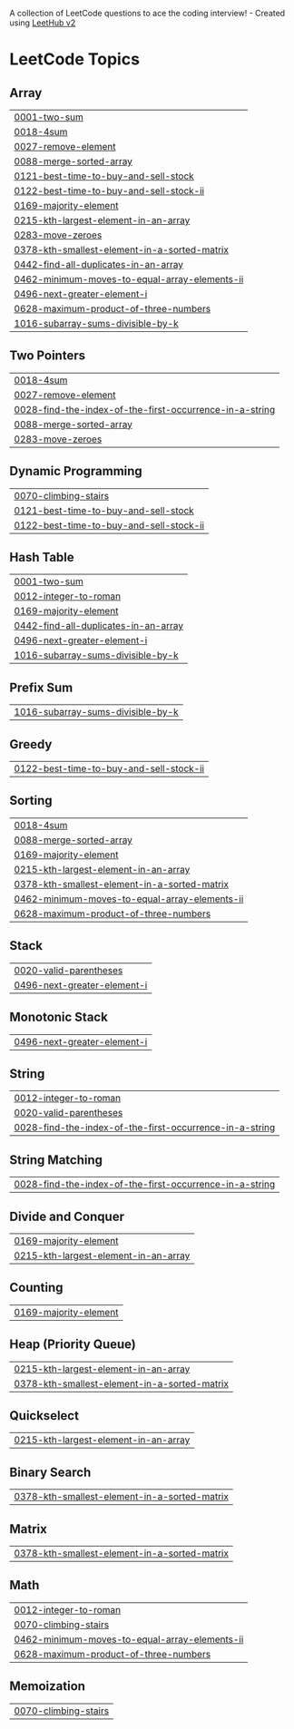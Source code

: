A collection of LeetCode questions to ace the coding interview! - Created using [LeetHub v2](https://github.com/arunbhardwaj/LeetHub-2.0)
<!---LeetCode Topics Start-->
# LeetCode Topics
## Array
|  |
| ------- |
| [0001-two-sum](https://github.com/pavannani99/Leetcode/tree/master/0001-two-sum) |
| [0018-4sum](https://github.com/pavannani99/Leetcode/tree/master/0018-4sum) |
| [0027-remove-element](https://github.com/pavannani99/Leetcode/tree/master/0027-remove-element) |
| [0088-merge-sorted-array](https://github.com/pavannani99/Leetcode/tree/master/0088-merge-sorted-array) |
| [0121-best-time-to-buy-and-sell-stock](https://github.com/pavannani99/Leetcode/tree/master/0121-best-time-to-buy-and-sell-stock) |
| [0122-best-time-to-buy-and-sell-stock-ii](https://github.com/pavannani99/Leetcode/tree/master/0122-best-time-to-buy-and-sell-stock-ii) |
| [0169-majority-element](https://github.com/pavannani99/Leetcode/tree/master/0169-majority-element) |
| [0215-kth-largest-element-in-an-array](https://github.com/pavannani99/Leetcode/tree/master/0215-kth-largest-element-in-an-array) |
| [0283-move-zeroes](https://github.com/pavannani99/Leetcode/tree/master/0283-move-zeroes) |
| [0378-kth-smallest-element-in-a-sorted-matrix](https://github.com/pavannani99/Leetcode/tree/master/0378-kth-smallest-element-in-a-sorted-matrix) |
| [0442-find-all-duplicates-in-an-array](https://github.com/pavannani99/Leetcode/tree/master/0442-find-all-duplicates-in-an-array) |
| [0462-minimum-moves-to-equal-array-elements-ii](https://github.com/pavannani99/Leetcode/tree/master/0462-minimum-moves-to-equal-array-elements-ii) |
| [0496-next-greater-element-i](https://github.com/pavannani99/Leetcode/tree/master/0496-next-greater-element-i) |
| [0628-maximum-product-of-three-numbers](https://github.com/pavannani99/Leetcode/tree/master/0628-maximum-product-of-three-numbers) |
| [1016-subarray-sums-divisible-by-k](https://github.com/pavannani99/Leetcode/tree/master/1016-subarray-sums-divisible-by-k) |
## Two Pointers
|  |
| ------- |
| [0018-4sum](https://github.com/pavannani99/Leetcode/tree/master/0018-4sum) |
| [0027-remove-element](https://github.com/pavannani99/Leetcode/tree/master/0027-remove-element) |
| [0028-find-the-index-of-the-first-occurrence-in-a-string](https://github.com/pavannani99/Leetcode/tree/master/0028-find-the-index-of-the-first-occurrence-in-a-string) |
| [0088-merge-sorted-array](https://github.com/pavannani99/Leetcode/tree/master/0088-merge-sorted-array) |
| [0283-move-zeroes](https://github.com/pavannani99/Leetcode/tree/master/0283-move-zeroes) |
## Dynamic Programming
|  |
| ------- |
| [0070-climbing-stairs](https://github.com/pavannani99/Leetcode/tree/master/0070-climbing-stairs) |
| [0121-best-time-to-buy-and-sell-stock](https://github.com/pavannani99/Leetcode/tree/master/0121-best-time-to-buy-and-sell-stock) |
| [0122-best-time-to-buy-and-sell-stock-ii](https://github.com/pavannani99/Leetcode/tree/master/0122-best-time-to-buy-and-sell-stock-ii) |
## Hash Table
|  |
| ------- |
| [0001-two-sum](https://github.com/pavannani99/Leetcode/tree/master/0001-two-sum) |
| [0012-integer-to-roman](https://github.com/pavannani99/Leetcode/tree/master/0012-integer-to-roman) |
| [0169-majority-element](https://github.com/pavannani99/Leetcode/tree/master/0169-majority-element) |
| [0442-find-all-duplicates-in-an-array](https://github.com/pavannani99/Leetcode/tree/master/0442-find-all-duplicates-in-an-array) |
| [0496-next-greater-element-i](https://github.com/pavannani99/Leetcode/tree/master/0496-next-greater-element-i) |
| [1016-subarray-sums-divisible-by-k](https://github.com/pavannani99/Leetcode/tree/master/1016-subarray-sums-divisible-by-k) |
## Prefix Sum
|  |
| ------- |
| [1016-subarray-sums-divisible-by-k](https://github.com/pavannani99/Leetcode/tree/master/1016-subarray-sums-divisible-by-k) |
## Greedy
|  |
| ------- |
| [0122-best-time-to-buy-and-sell-stock-ii](https://github.com/pavannani99/Leetcode/tree/master/0122-best-time-to-buy-and-sell-stock-ii) |
## Sorting
|  |
| ------- |
| [0018-4sum](https://github.com/pavannani99/Leetcode/tree/master/0018-4sum) |
| [0088-merge-sorted-array](https://github.com/pavannani99/Leetcode/tree/master/0088-merge-sorted-array) |
| [0169-majority-element](https://github.com/pavannani99/Leetcode/tree/master/0169-majority-element) |
| [0215-kth-largest-element-in-an-array](https://github.com/pavannani99/Leetcode/tree/master/0215-kth-largest-element-in-an-array) |
| [0378-kth-smallest-element-in-a-sorted-matrix](https://github.com/pavannani99/Leetcode/tree/master/0378-kth-smallest-element-in-a-sorted-matrix) |
| [0462-minimum-moves-to-equal-array-elements-ii](https://github.com/pavannani99/Leetcode/tree/master/0462-minimum-moves-to-equal-array-elements-ii) |
| [0628-maximum-product-of-three-numbers](https://github.com/pavannani99/Leetcode/tree/master/0628-maximum-product-of-three-numbers) |
## Stack
|  |
| ------- |
| [0020-valid-parentheses](https://github.com/pavannani99/Leetcode/tree/master/0020-valid-parentheses) |
| [0496-next-greater-element-i](https://github.com/pavannani99/Leetcode/tree/master/0496-next-greater-element-i) |
## Monotonic Stack
|  |
| ------- |
| [0496-next-greater-element-i](https://github.com/pavannani99/Leetcode/tree/master/0496-next-greater-element-i) |
## String
|  |
| ------- |
| [0012-integer-to-roman](https://github.com/pavannani99/Leetcode/tree/master/0012-integer-to-roman) |
| [0020-valid-parentheses](https://github.com/pavannani99/Leetcode/tree/master/0020-valid-parentheses) |
| [0028-find-the-index-of-the-first-occurrence-in-a-string](https://github.com/pavannani99/Leetcode/tree/master/0028-find-the-index-of-the-first-occurrence-in-a-string) |
## String Matching
|  |
| ------- |
| [0028-find-the-index-of-the-first-occurrence-in-a-string](https://github.com/pavannani99/Leetcode/tree/master/0028-find-the-index-of-the-first-occurrence-in-a-string) |
## Divide and Conquer
|  |
| ------- |
| [0169-majority-element](https://github.com/pavannani99/Leetcode/tree/master/0169-majority-element) |
| [0215-kth-largest-element-in-an-array](https://github.com/pavannani99/Leetcode/tree/master/0215-kth-largest-element-in-an-array) |
## Counting
|  |
| ------- |
| [0169-majority-element](https://github.com/pavannani99/Leetcode/tree/master/0169-majority-element) |
## Heap (Priority Queue)
|  |
| ------- |
| [0215-kth-largest-element-in-an-array](https://github.com/pavannani99/Leetcode/tree/master/0215-kth-largest-element-in-an-array) |
| [0378-kth-smallest-element-in-a-sorted-matrix](https://github.com/pavannani99/Leetcode/tree/master/0378-kth-smallest-element-in-a-sorted-matrix) |
## Quickselect
|  |
| ------- |
| [0215-kth-largest-element-in-an-array](https://github.com/pavannani99/Leetcode/tree/master/0215-kth-largest-element-in-an-array) |
## Binary Search
|  |
| ------- |
| [0378-kth-smallest-element-in-a-sorted-matrix](https://github.com/pavannani99/Leetcode/tree/master/0378-kth-smallest-element-in-a-sorted-matrix) |
## Matrix
|  |
| ------- |
| [0378-kth-smallest-element-in-a-sorted-matrix](https://github.com/pavannani99/Leetcode/tree/master/0378-kth-smallest-element-in-a-sorted-matrix) |
## Math
|  |
| ------- |
| [0012-integer-to-roman](https://github.com/pavannani99/Leetcode/tree/master/0012-integer-to-roman) |
| [0070-climbing-stairs](https://github.com/pavannani99/Leetcode/tree/master/0070-climbing-stairs) |
| [0462-minimum-moves-to-equal-array-elements-ii](https://github.com/pavannani99/Leetcode/tree/master/0462-minimum-moves-to-equal-array-elements-ii) |
| [0628-maximum-product-of-three-numbers](https://github.com/pavannani99/Leetcode/tree/master/0628-maximum-product-of-three-numbers) |
## Memoization
|  |
| ------- |
| [0070-climbing-stairs](https://github.com/pavannani99/Leetcode/tree/master/0070-climbing-stairs) |
<!---LeetCode Topics End-->